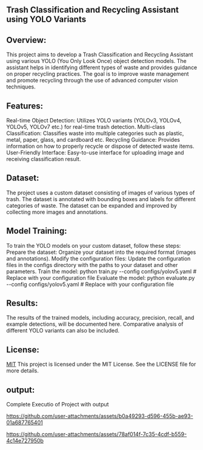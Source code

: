 ## Trash Classification and Recycling Assistant using YOLO Variants

## Overview:
This project aims to develop a Trash Classification and Recycling Assistant using various YOLO (You Only Look Once) object detection models. The assistant helps in identifying different types of waste and provides guidance on proper recycling practices. The goal is to improve waste management and promote recycling through the use of advanced computer vision techniques.

## Features:
Real-time Object Detection: Utilizes YOLO variants (YOLOv3, YOLOv4, YOLOv5, YOLOv7 etc.) for real-time trash detection.
Multi-class Classification: Classifies waste into multiple categories such as plastic, metal, paper, glass, and cardboard etc.
Recycling Guidance: Provides information on how to properly recycle or dispose of detected waste items.
User-Friendly Interface: Easy-to-use interface for uploading image and receiving classification result.

## Dataset:
The project uses a custom dataset consisting of images of various types of trash. The dataset is annotated with bounding boxes and labels for different categories of waste. The dataset can be expanded and improved by collecting more images and annotations.

## Model Training:
To train the YOLO models on your custom dataset, follow these steps:
Prepare the dataset:
Organize your dataset into the required format (images and annotations).
Modify the configuration files:
Update the configuration files in the configs directory with the paths to your dataset and other parameters.
Train the model:
python train.py --config configs/yolov5.yaml  # Replace with your configuration file
Evaluate the model:
python evaluate.py --config configs/yolov5.yaml  # Replace with your configuration file

## Results:
The results of the trained models, including accuracy, precision, recall, and example detections, will be documented here. Comparative analysis of different YOLO variants can also be included.

## License:
[MIT](https://choosealicense.com/licenses/mit/) This project is licensed under the MIT License. See the LICENSE file for more details.


## output:
Complete Executio of Project with output


https://github.com/user-attachments/assets/b0a49293-d596-455b-ae93-01a687765401

https://github.com/user-attachments/assets/78af014f-7c35-4cdf-b559-4c14e727950b

